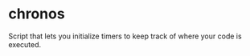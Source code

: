 chronos
=======

Script that lets you initialize timers to keep track of where your code is executed.
